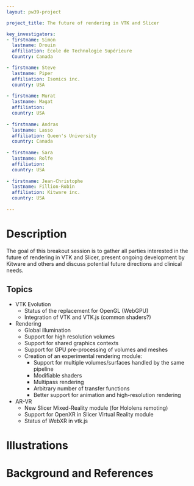 ```yaml
---
layout: pw39-project

project_title: The future of rendering in VTK and Slicer

key_investigators:
- firstname: Simon
  lastname: Drouin
  affiliation: École de Technologie Supérieure
  Country: Canada

- firstname: Steve
  lastname: Piper
  affiliation: Isomics inc.
  country: USA
  
- firstname: Murat
  lastname: Magat
  affiliation:
  country: USA
  
- firstname: Andras
  lastname: Lasso
  affiliation: Queen's University
  country: Canada
  
- firstname: Sara
  lastname: Rolfe
  affiliation: 
  country: USA
  
- firstname: Jean-Christophe
  lastname: Fillion-Robin
  affiliation: Kitware inc.
  country: USA
 
---
```


# Description

The goal of this breakout session is to gather all parties interested in the future of rendering in VTK and Slicer, present ongoing development by Kitware and others and discuss potential future directions and clinical needs.

## Topics

* VTK Evolution
  * Status of the replacement for OpenGL (WebGPU)
  * Integration of VTK and VTK.js (common shaders?)
* Rendering
  * Global illumination
  * Support for high resolution volumes
  * Support for shared graphics contexts
  * Support for GPU pre-processing of volumes and meshes
  * Creation of an experimental rendering module:
    * Support for multiple volumes/surfaces handled by the same pipeline
    * Modifiable shaders
    * Multipass rendering
    * Arbitrary number of transfer functions
    * Better support for animation and high-resolution rendering
* AR-VR
  * New Slicer Mixed-Reality module (for Hololens remoting)
  * Support for OpenXR in Slicer Virtual Reality module
  * Status of WebXR in vtk.js

# Illustrations

<!-- Add pictures and links to videos that demonstrate what has been accomplished.
![Description of picture](Example2.jpg)
![Some more images](Example2.jpg)
-->

# Background and References

<!-- If you developed any software, include link to the source code repository.
     If possible, also add links to sample data, and to any relevant publications. -->
